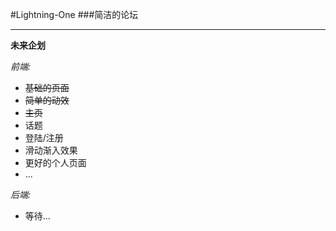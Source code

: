 #Lightning-One
###简洁的论坛
***
__未来企划__

_前端:_
* ~~基础的页面~~
* ~~简单的动效~~
* ~~主页~~
* 话题
* 登陆/注册
* 滑动渐入效果
* 更好的个人页面
* ...

_后端:_
* 等待...
